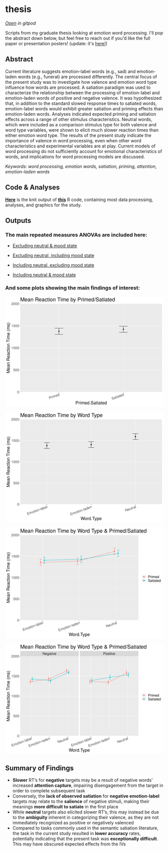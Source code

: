 # thesis
[*Open*](https://gitpod.io/#https://github.com/ryancahildebrandt/thesis) *in gitpod*

Scripts from my graduate thesis looking at emotion word processing. I'll pop the abstract down below, but feel free to reach out if you'd like the full paper or presentation posters! (update: it's [here!](https://scholarworks.rit.edu/theses/10346/))

## Abstract

Current literature suggests emotion-label words (e.g., sad) and emotion-laden words (e.g., funeral) are processed differently. The central focus of the present study was to investigate how valence and emotion word type influence how words are processed. A satiation paradigm was used to characterize the relationship between the processing of emotion-label and emotion-laden words of positive and negative valence. It was hypothesized that, in addition to the standard slowed response times to satiated words, emotion-label words would exhibit greater satiation and priming effects than emotion-laden words. Analyses indicated expected priming and satiation effects across a range of other stimulus characteristics. Neutral words, which were included as a comparison stimulus type for both valence and word type variables, were shown to elicit much slower reaction times than either emotion word type. The results of the present study indicate the importance of valence in word processing, even when other word characteristics and experimental variables are at play. Current models of word processing do not sufficiently account for emotional characteristics of words, and implications for word processing models are discussed.

*Keywords: word processing, emotion words, satiation, priming, attention, emotion-laden words*

## Code & Analyses

[**Here**](http://htmlpreview.github.io/?https://github.com/ryancahildebrandt/thesis/blob/master/Thesis-Code-Github.html) is the knit output of [**this**](/Thesis-Code-Github.Rmd) R code, containing most data processing, analyses, and graphics for the study. 

## Outputs

### The main repeated measures ANOVAs are included here:

- [Excluding neutral & mood state](http://htmlpreview.github.io/?https://github.com/ryancahildebrandt/thesis/blob/master/rm.noneu.nomood.html)

- [Excluding neutral, including mood state](http://htmlpreview.github.io/?https://github.com/ryancahildebrandt/thesis/blob/master//rm.noneu.mood.html)

- [Including neutral, excluding mood state](http://htmlpreview.github.io/?https://github.com/ryancahildebrandt/thesis/blob/master//rm.neu.nomood.html)

- [Including neutral & mood state](http://htmlpreview.github.io/?https://github.com/ryancahildebrandt/thesis/blob/master//rm.neu.mood.html)

### And some plots showing the main findings of interest:

![Mean Reaction Time by Primed/Satiated](/Thesis-Code-Github_files/figure-html/Graphics-3.png)

![Mean Reaction Time by Word Type](/Thesis-Code-Github_files/figure-html/Graphics-8.png)

![Mean Reaction Time by Word Type & Primed/Satiated](/Thesis-Code-Github_files/figure-html/Graphics-9.png)

![Mean Reaction Time by Word Type, Primed/Satiated, and Valence](/Thesis-Code-Github_files/figure-html/Graphics-10.png)

## Summary of Findings

- **Slower** RT’s for **negative** targets may be a result of negative words’ increased **attention capture**, impairing disengagement from the target in order to complete subsequent task
- Conversely, the **lack of observed satiation** for **negative emotion-label** targets may relate to the **salience** of negative stimuli, making their meanings **more difficult to satiate** in the first place
- While **neutral** targets also elicited slower RT’s, this may instead be due to the **ambiguity** inherent in categorizing their valence, as they are not immediately recognized as positive or negatively valenced
- Compared to tasks commonly used in the semantic satiation literature, the task in the current study resulted in **lower accuracy** rates, potentially indicating that the present task was **exceptionally difficult**. This may have obscured expected effects from the IVs
